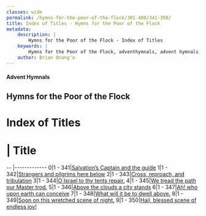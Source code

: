 ```yaml
---
classes: wide
permalink: /hymns-for-the-poor-of-the-flock/301-400/341-350/
title: Index of Titles - Hymns for the Poor of the Flock
metadata:
    description: |
        Hymns for the Poor of the Flock - Index of Titles
    keywords: |
        Hymns for the Poor of the Flock, adventhymnals, advent hymnals, index
    author: Brian Onang'o
---
```


#### Advent Hymnals

## Hymns for the Poor of the Flock

# Index of Titles
# | Title                        
-- |-------------
0|1 - 341|[Salvation’s Captain and the guide](/301-400/341-350/01.Salvation’s-Captain-and-the-guide)
1|1 - 342|[Strangers and pilgrims here below](/301-400/341-350/02.Strangers-and-pilgrims-here-below)
2|1 - 343|[Cross, reproach, and tribulation](/301-400/341-350/03.Cross,-reproach,-and-tribulation)
3|1 - 344|[O Israel to thy tents repair.](/301-400/341-350/04.O-Israel-to-thy-tents-repair)
4|1 - 345|[We tread the path our Master trod.](/301-400/341-350/05.We-tread-the-path-our-Master-trod)
5|1 - 346|[Above the clouds a city stands](/301-400/341-350/06.Above-the-clouds-a-city-stands)
6|1 - 347|[Ah! who upon earth can conceive](/301-400/341-350/07.Ah!-who-upon-earth-can-conceive)
7|1 - 348|[What will it be to dwell above.](/301-400/341-350/08.What-will-it-be-to-dwell-above)
8|1 - 349|[Soon on this wretched scene of night.](/301-400/341-350/09.Soon-on-this-wretched-scene-of-night)
9|1 - 350|[Hail, blessed scene of endless joy!](/301-400/341-350/10.Hail,-blessed-scene-of-endless-joy!)